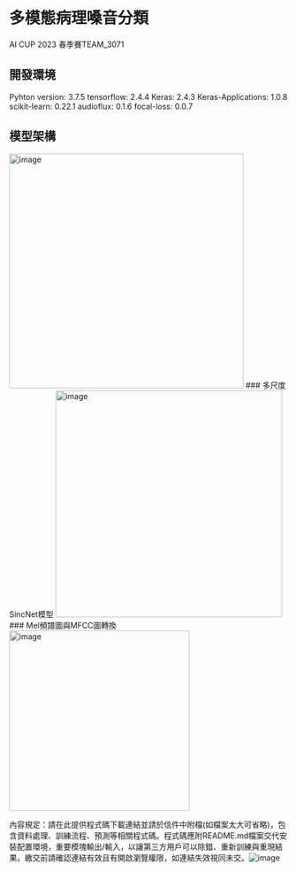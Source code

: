 # 多模態病理嗓音分類
AI CUP 2023 春季賽TEAM_3071

## 開發環境
Pyhton version: 3.7.5
tensorflow: 2.4.4
Keras: 2.4.3
Keras-Applications: 1.0.8
scikit-learn: 0.22.1
audioflux: 0.1.6
focal-loss: 0.0.7

## 模型架構
<img width="424" alt="image" src="https://github.com/14sail/Pathological-Voice-Classification/assets/112383122/f30c4827-a69b-40df-b1fc-af686de3e516">
### 多尺度SincNet模型
<img width="410" alt="image" src="https://github.com/14sail/Pathological-Voice-Classification/assets/112383122/df19b8da-affc-461c-b772-4540a37e16da">
### Mel頻譜圖與MFCC圖轉換
<img width="326" alt="image" src="https://github.com/14sail/Pathological-Voice-Classification/assets/112383122/b305db18-a796-4302-bcd2-18cb6466e513">


內容規定：請在此提供程式碼下載連結並請於信件中附檔(如檔案太大可省略)，包含資料處理、訓練流程、預測等相關程式碼。程式碼應附README.md檔案交代安裝配置環境，重要模塊輸出/輸入，以讓第三方用戶可以除錯、重新訓練與重現結果。繳交前請確認連結有效且有開啟瀏覽權限，如連結失效視同未交。![image](https://github.com/14sail/Pathological-Voice-Classification/assets/112383122/7c649b24-235e-458b-83e0-564f5a31dc47)
